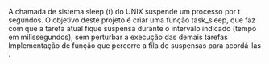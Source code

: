 A chamada de sistema sleep (t) do UNIX suspende um processo por t segundos. O objetivo deste projeto é criar uma função task_sleep, que faz com que a tarefa atual fique suspensa durante o intervalo indicado (tempo em milissegundos), sem perturbar a execução das demais tarefas
Implementação de função que percorre a fila de suspensas para acordá-las .